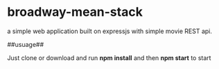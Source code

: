 # broadway-mean-stack

a simple web application built on expressjs with simple movie REST api.

##usuage##

Just clone or download and run **npm install** and then **npm start** to start


